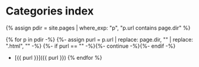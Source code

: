 # Categories index

{% assign pdir = site.pages | where_exp: "p", "p.url contains page.dir" %}

{% for p in pdir -%}
{%- assign purl =  p.url | replace: page.dir, "" | replace: ".html", "" -%}
{%- if purl == "" -%}{%- continue -%}{%- endif -%}
* [{{ purl }}]({{ purl }})
{% endfor %}
